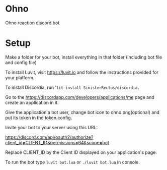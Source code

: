 # Ohno

Ohno reaction discord bot

# Setup

Make a folder for your bot, install everything in that folder (including bot file and config file)

To install Luvit, visit https://luvit.io and follow the instructions provided for your platform.

To install Discordia, run '`lit install SinisterRectus/discordia.`

Go to the https://discordapp.com/developers/applications/me page and create an application in it.

Give the application a bot user, change bot icon to ohno.png(optional) and put its token in the token.config.

Invite your bot to your server using this URL:

https://discord.com/api/oauth2/authorize?client_id=CLIENT_ID&permissions=64&scope=bot

Replace CLIENT_ID by the Client ID displayed on your application's page.

To run the bot type `luvit bot.lua` or `./luvit bot.lua` in console.
